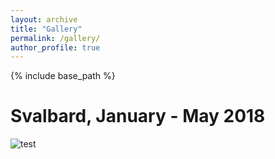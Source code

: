 ```yaml
---
layout: archive
title: "Gallery"
permalink: /gallery/
author_profile: true
---
```


{% include base_path %}

Svalbard, January - May 2018
======
![test](https://lindathielke.github.io/images/500x300.png)

